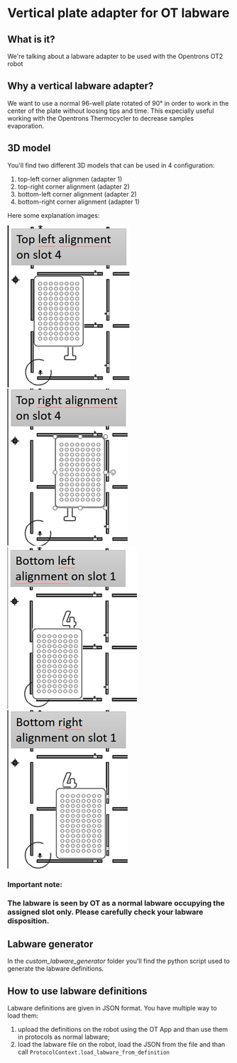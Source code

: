 # Vertical plate adapter for OT labware

## What is it?
We're talking about a labware adapter to be used with the Opentrons OT2 robot

## Why a vertical labware adapter?
We want to use a normal 96-well plate rotated of 90° in order to work in the center of the plate without loosing tips and time.
This expecially useful working with the Opentrons Thermocycler to decrease samples evaporation.

## 3D model
You'll find two different 3D models that can be used in 4 configuration:
1. top-left corner alignmen (adapter 1)
1. top-right corner alignment (adapter 2)
1. bottom-left corner alignment (adapter 2)
1. bottom-right corner alignment (adapter 1)

Here some explanation images:

![Top-left alignment](assets\top-left-slot-4.png)
![Top-right alignment](assets\top-right-slot-4.png)
![Bottom-left alignment](assets\bottom-left-slot-1.png)
![Bottom-right alignment](assets\bottom-right-slot-1.png)

### Important note: 
### The labware is seen by OT as a normal labware occupying the assigned slot only. Please carefully check your labware disposition.

## Labware generator
In the *custom_labware_generator* folder you'll find the python script used to generate the labware definitions.

## How to use labware definitions
Labware definitions are given in JSON format. You have multiple way to load them:
1. upload the definitions on the robot using the OT App and than use them in protocols as normal labware;
2. load the labware file on the robot, load the JSON from the file and than call `ProtocolContext.load_labware_from_definition`